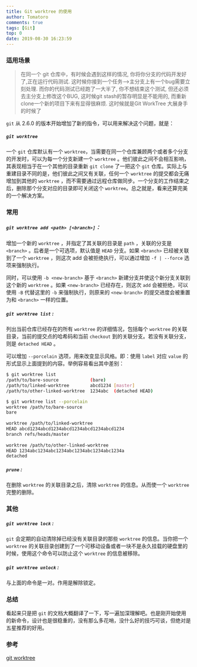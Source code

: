 ```yaml
---
title: Git worktree 的使用
author: Tomatoro
comments: true
tags: [Git]
top: 0
date: 2019-08-30 16:23:59
---
```


### 适用场景
> 在同一个 git 仓库中，有时候会遇到这样的情况, 你将你分支的代码开发好了,正在运行代码测试. 这时候你接到一个任务-->主分支上有一个bug需要立刻处理. 而你的代码测试已经跑了一大半了, 你不想结束这个测试, 但还必须去主分支上修改这个BUG, 这时候git stash的暂存明显是不能用的, 而重新clone一个新的项目下来有显得很麻烦. 这时候就是Git WorkTree 大展身手的时候了

`git` 从 2.6.0 的版本开始增加了新的指令，可以用来解决这个问题，就是：

##### `git worktree`

<!-- more -->

一个 `git` 仓库默认有一个 `worktree`，当需要在同一个仓库兼顾两个或者多个分支的开发时，可以为每一个分支新建一个 `worktree` 。他们彼此之间不会相互影响，其表现相当于在一个其他的目录重新 `git clone` 了一把这个 `git` 仓库。实际上与重建目录不同的是，他们彼此之间又有关联，任何一个 `worktree` 的提交都会无痛增加到其他的 `worktree` ，而不需要通过远程仓库做同步。一个分支的工作结束之后，删除那个分支对应的目录即可关闭这个 `worktree`。总之就是，看来还算完美的一个解决方案。

### 常用

##### `git worktree add <path> [<branch>]`：

增加一个新的 `worktree` ，并指定了其关联的目录是 `path` ，关联的分支是 `<branch>` 。后者是一个可选项，默认值是 `HEAD` 分支。如果 `<branch>` 已经被关联到了一个 `worktree` ，则这次 add 会被拒绝执行，可以通过增加 `-f | --force` 选项来强制执行。

同时，可以使用 `-b <new-branch>` 基于 `<branch>` 新建分支并使这个新分支关联到这个新的 `worktree` 。如果 `<new-branch>` 已经存在，则这次 `add` 会被拒绝，可以使用 `-B` 代替这里的 `-b` 来强制执行，则原来的 `<new-branch>` 的提交进度会被重置为和 `<branch>` 一样的位置。

##### `git worktree list` :

列出当前仓库已经存在的所有 `worktree` 的详细情况，包括每个 `worktree` 的关联目录，当前的提交点的哈希码和当前 `checkout` 到的关联分支。若没有关联分支，则是 `detached HEAD` 。

可以增加 `--porcelain` 选项，用来改变显示风格。即：使用 `label` 对应 `value` 的形式显示上面提到的内容。举例容易看出其中差别：

```bash
$ git worktree list
/path/to/bare-source            (bare)
/path/to/linked-worktree        abcd1234 [master]
/path/to/other-linked-worktree  1234abc  (detached HEAD)
```

```bash
$ git worktree list --porcelain
worktree /path/to/bare-source
bare
​
worktree /path/to/linked-worktree
HEAD abcd1234abcd1234abcd1234abcd1234abcd1234
branch refs/heads/master
​
worktree /path/to/other-linked-worktree
HEAD 1234abc1234abc1234abc1234abc1234abc1234a
detached
```

##### `prune` :

在删除 `worktree` 的关联目录之后，清除 `worktree` 的信息。从而使一个 `worktree` 完整的删除。

### 其他

##### `git worktree lock` :

`git` 会定期的自动清除掉已经没有关联目录的那些 `worktree` 的信息。当你把一个 `worktree` 的关联目录创建到了一个可移动设备或者一块不是永久挂载的硬盘里的时候，使用这个命令可以防止这个 `worktree` 的信息被移除。

##### `git worktree unlock` :

与上面的命令是一对。作用是解除锁定。

### 总结

看起来只是把 `git` 的文档大概翻译了一下，写一遍加深理解吧。也是刚开始使用的新命令，设计也是很稳重的，没有那么多花哨，没什么好的技巧可谈，但绝对是五星推荐的好用。

### 参考

[git worktree](https://link.jianshu.com?t=https%3A%2F%2Fgit-scm.com%2Fdocs%2Fgit-worktree)
